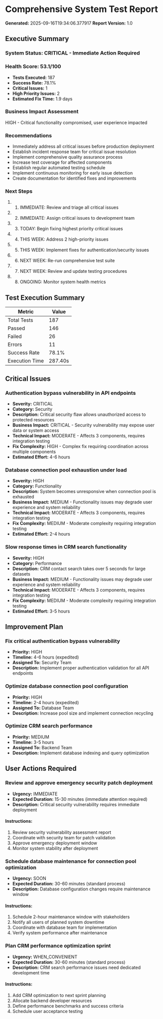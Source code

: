# Comprehensive System Test Report

**Generated:** 2025-09-16T19:34:06.377917
**Report Version:** 1.0

## Executive Summary

### System Status: CRITICAL - Immediate Action Required
### Health Score: 53.1/100

- **Tests Executed:** 187
- **Success Rate:** 78.1%
- **Critical Issues:** 1
- **High Priority Issues:** 2
- **Estimated Fix Time:** 1.9 days

### Business Impact Assessment
HIGH - Critical functionality compromised, user experience impacted

### Recommendations
- Immediately address all critical issues before production deployment
- Establish incident response team for critical issue resolution
- Implement comprehensive quality assurance process
- Increase test coverage for affected components
- Establish regular automated testing schedule
- Implement continuous monitoring for early issue detection
- Create documentation for identified fixes and improvements

### Next Steps
1. 1. IMMEDIATE: Review and triage all critical issues
2. 2. IMMEDIATE: Assign critical issues to development team
3. 3. TODAY: Begin fixing highest priority critical issues
4. 4. THIS WEEK: Address 2 high-priority issues
5. 5. THIS WEEK: Implement fixes for authentication/security issues
6. 6. NEXT WEEK: Re-run comprehensive test suite
7. 7. NEXT WEEK: Review and update testing procedures
8. 8. ONGOING: Monitor system health metrics

## Test Execution Summary

| Metric | Value |
|--------|-------|
| Total Tests | 187 |
| Passed | 146 |
| Failed | 26 |
| Errors | 11 |
| Success Rate | 78.1% |
| Execution Time | 287.40s |

## Critical Issues

### Authentication bypass vulnerability in API endpoints

- **Severity:** CRITICAL
- **Category:** Security
- **Description:** Critical security flaw allows unauthorized access to protected resources
- **Business Impact:** CRITICAL - Security vulnerability may expose user data or system access
- **Technical Impact:** MODERATE - Affects 3 components, requires integration testing
- **Fix Complexity:** HIGH - Complex fix requiring coordination across multiple components
- **Estimated Effort:** 4-6 hours

### Database connection pool exhaustion under load

- **Severity:** HIGH
- **Category:** Functionality
- **Description:** System becomes unresponsive when connection pool is exhausted
- **Business Impact:** MEDIUM - Functionality issues may degrade user experience and system reliability
- **Technical Impact:** MODERATE - Affects 3 components, requires integration testing
- **Fix Complexity:** MEDIUM - Moderate complexity requiring integration testing
- **Estimated Effort:** 2-4 hours

### Slow response times in CRM search functionality

- **Severity:** HIGH
- **Category:** Performance
- **Description:** CRM contact search takes over 5 seconds for large datasets
- **Business Impact:** MEDIUM - Functionality issues may degrade user experience and system reliability
- **Technical Impact:** MODERATE - Affects 3 components, requires integration testing
- **Fix Complexity:** MEDIUM - Moderate complexity requiring integration testing
- **Estimated Effort:** 3-5 hours


## Improvement Plan

### Fix critical authentication bypass vulnerability

- **Priority:** HIGH
- **Timeline:** 4-6 hours (expedited)
- **Assigned To:** Security Team
- **Description:** Implement proper authentication validation for all API endpoints

### Optimize database connection pool configuration

- **Priority:** HIGH
- **Timeline:** 2-4 hours (expedited)
- **Assigned To:** Database Team
- **Description:** Increase pool size and implement connection recycling

### Optimize CRM search performance

- **Priority:** MEDIUM
- **Timeline:** 3-5 hours
- **Assigned To:** Backend Team
- **Description:** Implement database indexing and query optimization


## User Actions Required

### Review and approve emergency security patch deployment

- **Urgency:** IMMEDIATE
- **Expected Duration:** 15-30 minutes (immediate attention required)
- **Description:** Critical security vulnerability requires immediate deployment

#### Instructions:
1. Review security vulnerability assessment report
1. Coordinate with security team for patch validation
1. Approve emergency deployment window
1. Monitor system stability after deployment

### Schedule database maintenance for connection pool optimization

- **Urgency:** SOON
- **Expected Duration:** 30-60 minutes (standard process)
- **Description:** Database configuration changes require maintenance window

#### Instructions:
1. Schedule 2-hour maintenance window with stakeholders
1. Notify all users of planned system downtime
1. Coordinate with database team for implementation
1. Verify system performance after maintenance

### Plan CRM performance optimization sprint

- **Urgency:** WHEN_CONVENIENT
- **Expected Duration:** 30-60 minutes (standard process)
- **Description:** CRM search performance issues need dedicated development time

#### Instructions:
1. Add CRM optimization to next sprint planning
1. Allocate backend developer resources
1. Define performance benchmarks and success criteria
1. Schedule user acceptance testing

